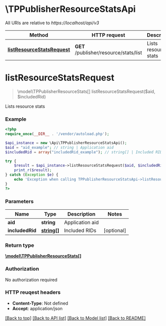 # \TPPublisherResourceStatsApi

All URIs are relative to *https://localhost/api/v3*

Method | HTTP request | Description
------------- | ------------- | -------------
[**listResourceStatsRequest**](TPPublisherResourceStatsApi.md#listResourceStatsRequest) | **GET** /publisher/resource/stats/list | Lists resource stats


# **listResourceStatsRequest**
> \model\TPPublisherResourceStats[] listResourceStatsRequest($aid, $includedRid)

Lists resource stats



### Example 
```php
<?php
require_once(__DIR__ . '/vendor/autoload.php');

$api_instance = new \Api\TPPublisherResourceStatsApi();
$aid = "aid_example"; // string | Application aid
$includedRid = array("includedRid_example"); // string[] | Included RIDs

try { 
    $result = $api_instance->listResourceStatsRequest($aid, $includedRid);
    print_r($result);
} catch (Exception $e) {
    echo 'Exception when calling TPPublisherResourceStatsApi->listResourceStatsRequest: ', $e->getMessage(), "\n";
}
?>
```

### Parameters

Name | Type | Description  | Notes
------------- | ------------- | ------------- | -------------
 **aid** | **string**| Application aid | 
 **includedRid** | [**string[]**](string.md)| Included RIDs | [optional] 

### Return type

[**\model\TPPublisherResourceStats[]**](TPPublisherResourceStats.md)

### Authorization

No authorization required

### HTTP reuqest headers

 - **Content-Type**: Not defined
 - **Accept**: application/json

[[Back to top]](#) [[Back to API list]](../README.md#documentation-for-api-endpoints) [[Back to Model list]](../README.md#documentation-for-models) [[Back to README]](../README.md)

